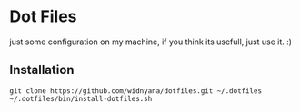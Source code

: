 Dot Files
======

just some configuration on my machine, if you think its usefull, just use it. :)


## Installation
```shell
git clone https://github.com/widnyana/dotfiles.git ~/.dotfiles
~/.dotfiles/bin/install-dotfiles.sh
```